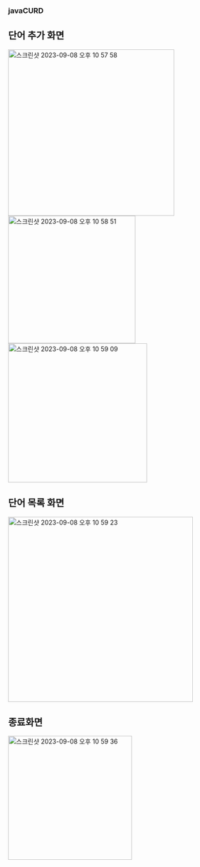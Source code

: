 ### javaCURD

## 단어 추가 화면 
<img width="373" alt="스크린샷 2023-09-08 오후 10 57 58" src="https://github.com/thisaint1230/javaCURD/assets/130739807/a045ca3a-0c76-4d85-810c-9769a6b0b79f">
<img width="286" alt="스크린샷 2023-09-08 오후 10 58 51" src="https://github.com/thisaint1230/javaCURD/assets/130739807/5b390bcb-b196-45ea-8347-2a3c8659bbf7">
<img width="312" alt="스크린샷 2023-09-08 오후 10 59 09" src="https://github.com/thisaint1230/javaCURD/assets/130739807/c5a9c4f6-e33b-43e9-b536-d992cdacf9c6">

## 단어 목록 화면 
<img width="415" alt="스크린샷 2023-09-08 오후 10 59 23" src="https://github.com/thisaint1230/javaCURD/assets/130739807/6ddbaf90-3416-41f4-878d-f4b65998c856">

## 종료화면 
<img width="278" alt="스크린샷 2023-09-08 오후 10 59 36" src="https://github.com/thisaint1230/javaCURD/assets/130739807/6b509662-40c3-4fcf-862b-f1eed2c79a81">
